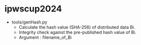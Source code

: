 # ipwscup2024

- tools/genHash.py
  - Calculate the hash value (SHA-256) of distributed data Bi.
  - Integrity check against the pre-published hash value of Bi.
  - Argument : filename_of_Bi
